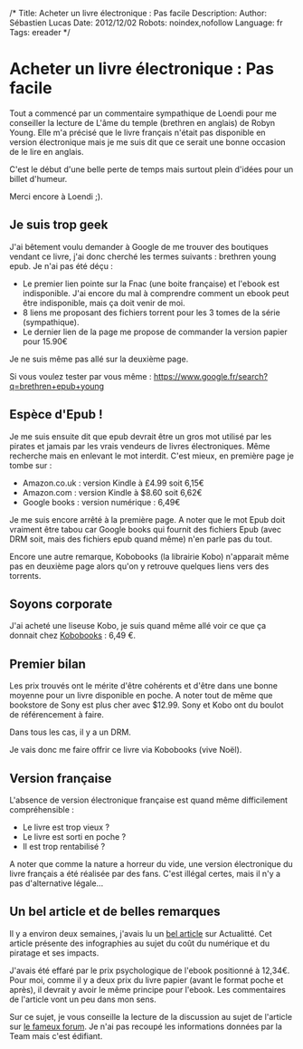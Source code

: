 /*
Title: Acheter un livre électronique : Pas facile
Description: 
Author: Sébastien Lucas
Date: 2012/12/02
Robots: noindex,nofollow
Language: fr
Tags: ereader
*/
# Acheter un livre électronique : Pas facile

Tout a commencé par un commentaire sympathique de Loendi pour me conseiller la lecture de L'âme du temple (brethren en anglais) de Robyn Young. Elle m'a précisé que le livre français n'était pas disponible en version électronique mais je me suis dit que ce serait une bonne occasion de le lire en anglais.

C'est le début d'une belle perte de temps mais surtout plein d'idées pour un billet d'humeur.

Merci encore à Loendi ;).

## Je suis trop geek

J'ai bêtement voulu demander à Google de me trouver des boutiques vendant ce livre, j'ai donc cherché les termes suivants : brethren young epub. Je n'ai pas été déçu :
*	Le premier lien pointe sur la Fnac (une boite française) et l'ebook est indisponible. J'ai encore du mal à comprendre comment un ebook peut être indisponible, mais ça doit venir de moi.
*	8 liens me proposant des fichiers torrent pour les 3 tomes de la série (sympathique).
*	Le dernier lien de la page me propose de commander la version papier pour 15.90€
  
Je ne suis même pas allé sur la deuxième page.

Si vous voulez tester par vous même : https://www.google.fr/search?q=brethren+epub+young
## Espèce d'Epub !

Je me suis ensuite dit que epub devrait être un gros mot utilisé par les pirates et jamais par les vrais vendeurs de livres électroniques. Même recherche mais en enlevant le mot interdit. C'est mieux, en première page je tombe sur :
*	Amazon.co.uk : version Kindle à £4.99 soit 6,15€
*	Amazon.com : version Kindle à $8.60 soit 6,62€
*	Google books : version numérique : 6,49€
  
Je me suis encore arrêté à la première page. A noter que le mot Epub doit vraiment être tabou car Google books qui fournit des fichiers Epub (avec DRM soit, mais des fichiers epub quand même) n'en parle pas du tout.

Encore une autre remarque, Kobobooks (la librairie Kobo) n'apparait même pas en deuxième page alors qu'on y retrouve quelques liens vers des torrents.
## Soyons corporate

J'ai acheté une liseuse Kobo, je suis quand même allé voir ce que ça donnait chez [Kobobooks](http://www.kobobooks.com/ebook/Brethren/book-4-SKoNDFhkK_HdEx0WLhhQ/page1.html) : 6,49 €.
## Premier bilan

Les prix trouvés ont le mérite d'être cohérents et d'être dans une bonne moyenne pour un livre disponible en poche. A noter tout de même que bookstore de Sony est plus cher avec $12.99. Sony et Kobo ont du boulot de référencement à faire.

Dans tous les cas, il y a un DRM.

Je vais donc me faire offrir ce livre via Kobobooks (vive Noël).
## Version française

L'absence de version électronique française est quand même difficilement compréhensible : 
*	Le livre est trop vieux ?
*	Le livre est sorti en poche ?
*	Il est trop rentabilisé ?

A noter que comme la nature a horreur du vide, une version électronique du livre français a été réalisée par des fans. C'est illégal certes, mais il n'y a pas d'alternative légale...
## Un bel article et de belles remarques

Il y a environ deux semaines, j'avais lu un [bel article](http://www.actualitte.com/usages/piratage-cout-du-numerique-livre-papier-et-ebook-place-aux-jeunes-38204.htm) sur Actualitté. Cet article présente des infographies au sujet du coût du numérique et du piratage et ses impacts.

J'avais été effaré par le prix psychologique de l'ebook positionné à 12,34€. Pour moi, comme il y a deux prix du livre papier (avant le format poche et après), il devrait y avoir le même principe pour l'ebook. Les commentaires de l'article vont un peu dans mon sens.

Sur ce sujet, je vous conseille la lecture de la discussion au sujet de l'article sur [le fameux forum](http://forum.teamalexandriz.org/le_bar/serieux_1835_du_scan_lepub_merci_la_team_30921.0.html). Je n'ai pas recoupé les informations données par la Team mais c'est édifiant.
